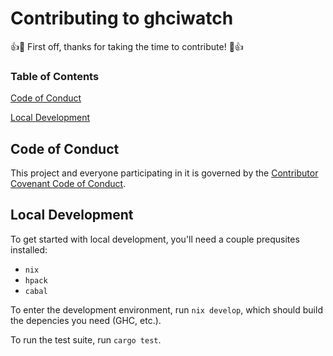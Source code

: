 # Contributing to ghciwatch

👍🎉 First off, thanks for taking the time to contribute! 🎉👍

### Table of Contents

[Code of Conduct](#code-of-conduct)

[Local Development](#local-development)

## Code of Conduct

This project and everyone participating in it is governed by the [Contributor Covenant Code of Conduct](https://www.contributor-covenant.org/version/2/1/code_of_conduct/code_of_conduct.md).

## Local Development

To get started with local development, you'll need a couple prequsites installed:

- `nix`
- `hpack`
- `cabal`

To enter the development environment, run `nix develop`, which should build the depencies you need (GHC, etc.). 

To run the test suite, run `cargo test`.
